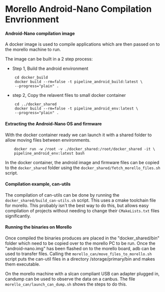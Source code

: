 
# Morello Android-Nano Compilation Envrionment

#### Android-Nano compilation image

A docker image is used to compile applications which are then passed on to the morello machine to run.

The image can be built in a 2 step process:
 - Step 1, Build the android environment

		cd docker_build
		docker build --rm=false -t pipeline_android_build:latest \
		--progress="plain" .

 - step 2, Copy the relavent files to small docker container

		cd ../docker_shared
		docker build --rm=false -t pipeline_android_env:latest \
		--progress="plain" .

#### Extracting the Android-Nano OS and firmware

With the docker container ready we can launch it with a shared folder to allow moving files between environments.

		docker run -w /root -v ./docker_shared:/root/docker_shared -it \
		pipeline_android_env:latest bash

In the docker container, the android image and firmware files can be copied to the `docker_shared` folder using the `docker_shared/fetch_morello_files.sh` script.

#### Compilation example, can-utils

The compilation of can-utils can be done by running the `docker_shared/build_can-utils.sh` script. This uses a cmake toolchain file for morello. This probably isn't the best way to do this, but allows easy compilation of projects without needing to change their `CMakeLists.txt` files significantly.

#### Running the binaries on Morello

Once compiled the binaries produces are placed in the "docker_shared/bin" folder which need to be copied over to the morello PC to be run. Once the "android-nano.img" has been flashed on to the morello board, adb can be used to transfer files. Calling the `morello_can/move_files_to_morello.sh` script puts the can-util files in a directory /storage/primary/bin and makes them executable.

On the morello machine with a slcan compliant USB can adapter plugged in, candump can be used to observe the data on a canbus. The file `morello_can/launch_can_dump.sh` shows the steps to do this.
